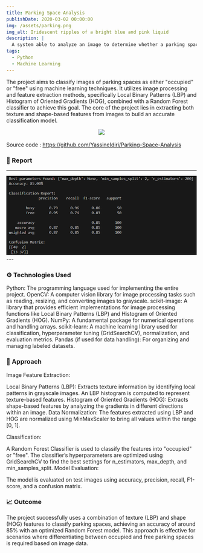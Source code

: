 ```yaml
---
title: Parking Space Analysis
publishDate: 2020-03-02 00:00:00
img: /assets/parking.png
img_alt: Iridescent ripples of a bright blue and pink liquid
description: |
  A system able to analyze an image to determine whether a parking space is occupied.
tags:
  - Python
  - Machine Learning
---
```


The project aims to classify images of parking spaces as either "occupied" or "free" using machine learning techniques. It utilizes image processing and feature extraction methods, specifically Local Binary Patterns (LBP) and Histogram of Oriented Gradients (HOG), combined with a Random Forest classifier to achieve this goal. The core of the project lies in extracting both texture and shape-based features from images to build an accurate classification model.

<p align="center">
  <a href="https://skillicons.dev">
    <img src="https://skillicons.dev/icons?i=laravel,js,htmx" />
  </a>
</p>

Source code : https://github.com/YassineIdiri/Parking-Space-Analysis<br>


### 📄 Report

---
<img src="/assets/park1.png" />
---

### ⚙️ Technologies Used

Python: The programming language used for implementing the entire project.
OpenCV: A computer vision library for image processing tasks such as reading, resizing, and converting images to grayscale.
scikit-image: A library that provides efficient implementations for image processing functions like Local Binary Patterns (LBP) and Histogram of Oriented Gradients (HOG).
NumPy: A fundamental package for numerical operations and handling arrays.
scikit-learn: A machine learning library used for classification, hyperparameter tuning (GridSearchCV), normalization, and evaluation metrics.
Pandas (if used for data handling): For organizing and managing labeled datasets.

### 🔎 Approach

Image Feature Extraction:

Local Binary Patterns (LBP): Extracts texture information by identifying local patterns in grayscale images. An LBP histogram is computed to represent texture-based features.
Histogram of Oriented Gradients (HOG): Extracts shape-based features by analyzing the gradients in different directions within an image.
Data Normalization: The features extracted using LBP and HOG are normalized using MinMaxScaler to bring all values within the range [0, 1].

Classification:

A Random Forest Classifier is used to classify the features into "occupied" or "free". The classifier’s hyperparameters are optimized using GridSearchCV to find the best settings for n_estimators, max_depth, and min_samples_split.
Model Evaluation:

The model is evaluated on test images using accuracy, precision, recall, F1-score, and a confusion matrix.


### 📈 Outcome 

The project successfully uses a combination of texture (LBP) and shape (HOG) features to classify parking spaces, achieving an accuracy of around 85% with an optimized Random Forest model. This approach is effective for scenarios where differentiating between occupied and free parking spaces is required based on image data.